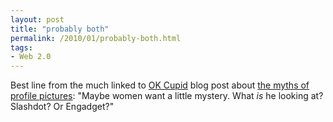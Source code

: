 ```yaml
---
layout: post
title: "probably both"
permalink: /2010/01/probably-both.html
tags: 
- Web 2.0
---
```


Best line from the much linked to [OK Cupid](http://www.okcupid.com/) blog post about [the myths of profile pictures](http://blog.okcupid.com/index.php/2010/01/20/the-4-big-myths-of-profile-pictures/): "Maybe women want a little mystery. What _is_ he looking at? Slashdot? Or Engadget?"